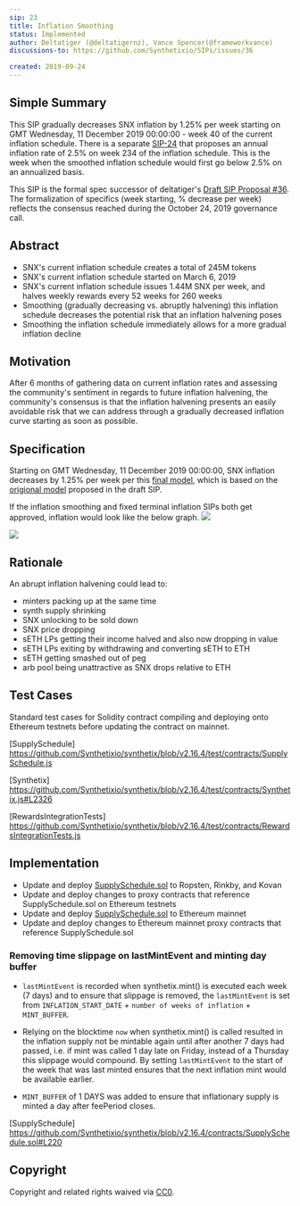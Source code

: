 ```yaml
---
sip: 23
title: Inflation Smoothing
status: Implemented
author: Deltatiger (@deltatigernz), Vance Spencer(@frameworkvance)
discussions-to: https://github.com/Synthetixio/SIPs/issues/36

created: 2019-09-24
---
```


## Simple Summary

This SIP gradually decreases SNX inflation by 1.25% per week starting on GMT Wednesday, 11 December 2019 00:00:00 - week 40 of the current inflation schedule. There is a separate [SIP-24](https://sips.synthetix.io/sips/sip-24) that proposes an annual inflation rate of 2.5% on week 234 of the inflation schedule. This is the week when the smoothed inflation schedule would first go below 2.5% on an annualized basis.

This SIP is the formal spec successor of deltatiger's [Draft SIP Proposal #36](https://github.com/Synthetixio/SIPs/issues/36). The formalization of specifics (week starting, % decrease per week) reflects the consensus reached during the October 24, 2019 governance call.

## Abstract

- SNX's current inflation schedule creates a total of 245M tokens
- SNX's current inflation schedule started on March 6, 2019
- SNX's current inflation schedule issues 1.44M SNX per week, and halves weekly rewards every 52 weeks for 260 weeks
- Smoothing (gradually decreasing vs. abruptly halvening) this inflation schedule decreases the potential risk that an inflation halvening poses
- Smoothing the inflation schedule immediately allows for a more gradual inflation decline

## Motivation

After 6 months of gathering data on current inflation rates and assessing the community's sentiment in regards to future inflation halvening, the community's consensus is that the inflation halvening presents an easily avoidable risk that we can address through a gradually decreased inflation curve starting as soon as possible.

## Specification

Starting on GMT Wednesday, 11 December 2019 00:00:00, SNX inflation decreases by 1.25% per week per this [final model](https://docs.google.com/spreadsheets/d/1a5r9aFP5bh6wGG4-HIW2MWPf4yMthZvesZOurnG-v_8/edit#gid=0), which is based on the [origional model](https://docs.google.com/spreadsheets/d/1rVXFnZSMvHEv5XpA5Q23x-cXEo7w-2T80wlAfT-YbuI/edit#gid=1445735519) proposed in the draft SIP.

If the inflation smoothing and fixed terminal inflation SIPs both get approved, inflation would look like the below graph.
![](https://user-images.githubusercontent.com/55753617/69513159-b38a8000-0efb-11ea-894e-2a89064a0998.png)

![](https://user-images.githubusercontent.com/55753617/69513160-b38a8000-0efb-11ea-9a96-4cfa95eb8ccd.png)

## Rationale

An abrupt inflation halvening could lead to:

- minters packing up at the same time
- synth supply shrinking
- SNX unlocking to be sold down
- SNX price dropping
- sETH LPs getting their income halved and also now dropping in value
- sETH LPs exiting by withdrawing and converting sETH to ETH
- sETH getting smashed out of peg
- arb pool being unattractive as SNX drops relative to ETH

## Test Cases

Standard test cases for Solidity contract compiling and deploying onto Ethereum testnets before updating the contract on mainnet.

[SupplySchedule] https://github.com/Synthetixio/synthetix/blob/v2.16.4/test/contracts/SupplySchedule.js

[Synthetix] https://github.com/Synthetixio/synthetix/blob/v2.16.4/test/contracts/Synthetix.js#L2326

[RewardsIntegrationTests] https://github.com/Synthetixio/synthetix/blob/v2.16.4/test/contracts/RewardsIntegrationTests.js

## Implementation

- Update and deploy [SupplySchedule.sol](https://github.com/Synthetixio/synthetix/blob/v2.16.4/contracts/SupplySchedule.sol) to Ropsten, Rinkby, and Kovan
- Update and deploy changes to proxy contracts that reference SupplySchedule.sol on Ethereum testnets
- Update and deploy [SupplySchedule.sol](https://github.com/Synthetixio/synthetix/blob/v2.16.4/contracts/SupplySchedule.sol) to Ethereum mainnet
- Update and deploy changes to Ethereum mainnet proxy contracts that reference SupplySchedule.sol

### Removing time slippage on lastMintEvent and minting day buffer

- `lastMintEvent` is recorded when synthetix.mint() is executed each week (7 days) and to ensure that slippage is removed, the `lastMintEvent` is set from `INFLATION_START_DATE` + `number of weeks of inflation` + `MINT_BUFFER`. 

- Relying on the blocktime `now` when synthetix.mint() is called resulted in the inflation supply not be mintable again until after another 7 days had passed, i.e. if mint was called 1 day late on Friday, instead of a Thursday this slippage would compound. By setting `lastMintEvent` to the start of the week that was last minted ensures that the next inflation mint would be available earlier.

- `MINT_BUFFER` of 1 DAYS was added to ensure that inflationary supply is minted a day after feePeriod closes. 

[SupplySchedule] https://github.com/Synthetixio/synthetix/blob/v2.16.4/contracts/SupplySchedule.sol#L220

## Copyright

Copyright and related rights waived via [CC0](https://creativecommons.org/publicdomain/zero/1.0/).
